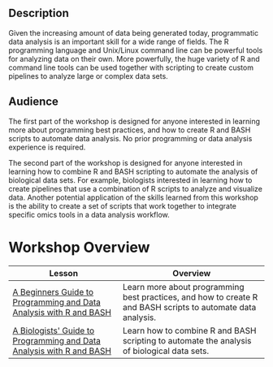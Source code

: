 ---
---

## Description
Given the increasing amount of data being generated today, programmatic data analysis is an important skill for a wide range of fields. The R programming language and Unix/Linux command line can be powerful tools for analyzing data on their own. More powerfully, the huge variety of R and command line tools can be used together with scripting to create custom pipelines to analyze large or complex data sets.

## Audience
The first part of the workshop is designed for anyone interested in learning more about programming best practices, and how to create R and BASH scripts to automate data analysis. No prior programming or data analysis experience is required.

The second part of the workshop is designed for anyone interested in learning how to combine R and BASH scripting to automate the analysis of biological data sets. For example, biologists interested in learning how to create pipelines that use a combination of R scripts to analyze and visualize data. Another potential application of the skills learned from this workshop is the ability to create a set of scripts that work together to integrate specific omics tools in a data analysis workflow.

# Workshop Overview 

| Lesson    | Overview |
| ------- | ---------- |
| [A Beginners Guide to Programming and Data Analysis with R and BASH](https://elizabethbrooks.github.io/NFCDSWorkshop_BioinformaticsDataAnalysis/) | Learn more about programming best practices, and how to create R and BASH scripts to automate data analysis. |
| [A Biologists' Guide to Programming and Data Analysis with R and BASH](https://elizabethbrooks.github.io/NFCDSWorkshop_BioinformaticsPipelineDataAnalysis/) |  Learn how to combine R and BASH scripting to automate the analysis of biological data sets. |


